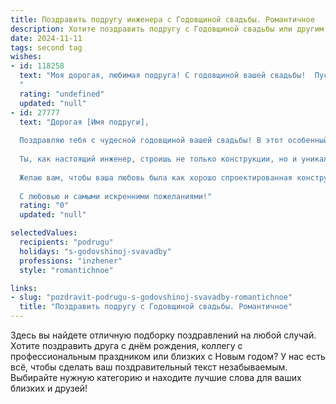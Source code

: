```yaml
---
title: Поздравить подругу инженера с Годовщиной свадьбы. Романтичное
description: Хотите поздравить подругу с Годовщиной свадьбы или другим праздником? Наш ИИ создаст незабываемое поздравление, а вы обязательно выделитесь среди других.  
date: 2024-11-11
tags: second tag
wishes:
- id: 118258
  text: "Моя дорогая, любимая подруга! С годовщиной вашей свадьбы!  Пусть ваша любовь, крепкая и надежная, как лучшие инженерные конструкции, с каждым годом становится только прекраснее и прочнее.  Желаю вам бесконечного счастья, взаимопонимания и нежности, чтобы ваша семейная жизнь всегда была полна радости и тепла.  Пусть ваш дом будет наполнен любовью, смехом и ароматом счастья!  Обнимаю крепко!
  "
  rating: "undefined"
  updated: "null"
- id: 27777
  text: "Дорогая [Имя подруги],
  
  Поздравляю тебя с чудесной годовщиной вашей свадьбы! В этот особенный день хочется пожелать вам не только крепкой любви, но и невероятного счастья, которое будет только расти с каждым днем.
  
  Ты, как настоящий инженер, строишь не только конструкции, но и уникальные моменты в вашей жизни, создавая крепкий фундамент для вашего совместного будущего. Пусть каждый ваш день будет заполнен гармонией, поддержкой и теплом, а вместе вы сможете преодолевать любые трудности.
  
  Желаю вам, чтобы ваша любовь была как хорошо спроектированная конструкция: прочная, вдохновляющая и способная выдержать любые испытания.
  
  С любовью и самыми искренними пожеланиями!"
  rating: "0"
  updated: "null"

selectedValues:
  recipients: "podrugu"
  holidays: "s-godovshinoj-svavadby"
  professions: "inzhener"
  style: "romantichnoe"

links:
- slug: "pozdravit-podrugu-s-godovshinoj-svavadby-romantichnoe"
  title: "Поздравить подругу с Годовщиной свадьбы. Романтичное"
---
```


Здесь вы найдете отличную подборку поздравлений на любой случай. 
Хотите поздравить друга с днём рождения, коллегу с профессиональным праздником или близких с Новым годом? У нас есть всё, чтобы сделать ваш поздравительный текст незабываемым. Выбирайте нужную категорию и находите лучшие слова для ваших близких и друзей!
